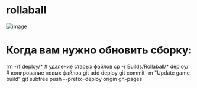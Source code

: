 # rollaball

![image](https://github.com/user-attachments/assets/56f8ff0e-c3c2-4115-9455-af16d535cd5e)


# Когда вам нужно обновить сборку:
rm -rf deploy/*  # удаление старых файлов
cp -r Builds/Rollaball/* deploy/  # копирование новых файлов
git add deploy
git commit -m "Update game build"
git subtree push --prefix=deploy origin gh-pages
